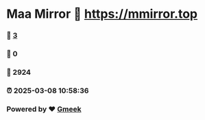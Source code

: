 # Maa Mirror :link: https://mmirror.top 
### :page_facing_up: [3](https://mmirror.top/tag.html) 
### :speech_balloon: 0 
### :hibiscus: 2924 
### :alarm_clock: 2025-03-08 10:58:36 
### Powered by :heart: [Gmeek](https://github.com/Meekdai/Gmeek)
